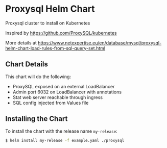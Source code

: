 # Proxysql Helm Chart

Proxysql cluster to install on Kubernetes

Inspired by https://github.com/ProxySQL/kubernetes

More details at https://www.netexpertise.eu/en/database/mysql/proxysql-helm-chart-load-rules-from-sql-query-set.html

## Chart Details

This chart will do the following:

* ProxySQL exposed on an external LoadBalancer
* Admin port 6032 on LoadBalancer with annotations
* Stat web server reachable through ingress
* SQL config injected from Values file

## Installing the Chart

To install the chart with the release name `my-release`:

```bash
$ helm install my-release -f example.yaml ./proxysql
```

